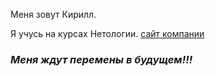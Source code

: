 Меня зовут Кирилл.

Я учусь на курсах Нетологии.
[сайт компании](https://netology.ru/)

### _Меня ждут перемены в будущем!!!_
